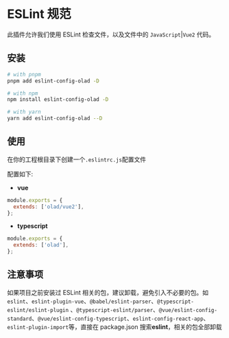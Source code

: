 # ESLint 规范

此插件允许我们使用 ESLint 检查文件，以及文件中的 `JavaScript`|`Vue2` 代码。

## 安装

```bash
# with pnpm
pnpm add eslint-config-olad -D

# with npm
npm install eslint-config-olad -D

# with yarn
yarn add eslint-config-olad --D
```

## 使用

在你的工程根目录下创建一个`.eslintrc.js`配置文件

配置如下:

- **vue**

```js
module.exports = {
  extends: ['olad/vue2'],
};
```

- **typescript**

```js
module.exports = {
  extends: ['olad'],
};
```

## 注意事项

如果项目之前安装过 ESLint 相关的包，建议卸载，避免引入不必要的包。如`eslint`、`eslint-plugin-vue`、`@babel/eslint-parser`、`@typescript-eslint/eslint-plugin` 、`@typescript-eslint/parser`、`@vue/eslint-config-standard`、`@vue/eslint-config-typescript`、`eslint-config-react-app`、
`eslint-plugin-import`等，直接在 package.json 搜索**eslint**，相关的包全部卸载
